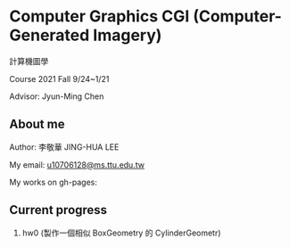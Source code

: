# Computer Graphics CGI (Computer-Generated Imagery) 
計算機圖學

Course 2021 Fall
9/24~1/21

Advisor: Jyun-Ming Chen
## About me
Author: 李敬華 JING-HUA LEE

My email: u10706128@ms.ttu.edu.tw

My works on gh-pages: 
## Current progress
1. hw0 (製作一個相似 BoxGeometry 的 CylinderGeometr)
